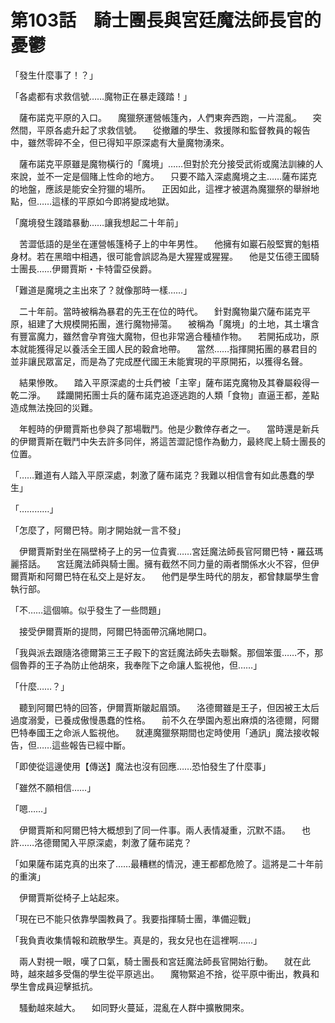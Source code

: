 # 第103話　騎士團長與宮廷魔法師長官的憂鬱

「發生什麼事了！？」

「各處都有求救信號……魔物正在暴走踐踏！」

　薩布諾克平原的入口。
　魔獵祭運營帳篷內，人們東奔西跑，一片混亂。
　突然間，平原各處升起了求救信號。
　從撤離的學生、救援隊和監督教員的報告中，雖然零碎不全，但已得知平原深處有大量魔物湧來。

　薩布諾克平原雖是魔物橫行的「魔境」……但對於充分接受武術或魔法訓練的人來說，並不一定是個賭上性命的地方。
　只要不踏入深處魔境之主……薩布諾克的地盤，應該是能安全狩獵的場所。
　正因如此，這裡才被選為魔獵祭的舉辦地點，但……這樣的平原如今即將變成地獄。

「魔境發生踐踏暴動……讓我想起二十年前」

　苦澀低語的是坐在運營帳篷椅子上的中年男性。
　他擁有如巖石般堅實的魁梧身材。若在黑暗中相遇，很可能會誤認為是大猩猩或猩猩。
　他是艾伍德王國騎士團長……伊爾賈斯・卡特雷亞侯爵。

「難道是魔境之主出來了？就像那時一樣……」

　二十年前。當時被稱為暴君的先王在位的時代。
　針對魔物巢穴薩布諾克平原，組建了大規模開拓團，進行魔物掃蕩。
　被稱為「魔境」的土地，其土壤含有豐富魔力，雖然會孕育強大魔物，但也非常適合種植作物。
　若開拓成功，原本就能獲得足以養活全王國人民的穀倉地帶。
　當然……指揮開拓團的暴君目的並非讓民眾富足，而是為了完成歷代國王未能實現的平原開拓，以獲得名聲。

　結果慘敗。
　踏入平原深處的士兵們被「主宰」薩布諾克魔物及其眷屬殺得一乾二淨。
　蹂躪開拓團士兵的薩布諾克追逐逃跑的人類「食物」直逼王都，差點造成無法挽回的災難。

　年輕時的伊爾賈斯也參與了那場戰鬥。他是少數倖存者之一。
　當時還是新兵的伊爾賈斯在戰鬥中失去許多同伴，將這苦澀記憶作為動力，最終爬上騎士團長的位置。

「……難道有人踏入平原深處，刺激了薩布諾克？我難以相信會有如此愚蠢的學生」

「…………」

「怎麼了，阿爾巴特。剛才開始就一言不發」

　伊爾賈斯對坐在隔壁椅子上的另一位貴賓……宮廷魔法師長官阿爾巴特・羅茲瑪麗搭話。
　宮廷魔法師與騎士團。擁有截然不同力量的兩者關係水火不容，但伊爾賈斯和阿爾巴特在私交上是好友。
　他們是學生時代的朋友，都曾隸屬學生會執行部。

「不……這個嘛。似乎發生了一些問題」

　接受伊爾賈斯的提問，阿爾巴特面帶沉痛地開口。

「我與派去跟隨洛德爾第三王子殿下的宮廷魔法師失去聯繫。那個笨蛋……不，那個魯莽的王子為防止他胡來，我奉陛下之命讓人監視他，但……」

「什麼……？」

　聽到阿爾巴特的回答，伊爾賈斯皺起眉頭。
　洛德爾雖是王子，但因被王太后過度溺愛，已養成傲慢愚蠢的性格。
　前不久在學園內惹出麻煩的洛德爾，阿爾巴特奉國王之命派人監視他。
　就連魔獵祭期間也定時使用「通訊」魔法接收報告，但……這些報告已經中斷。

「即使從這邊使用【傳送】魔法也沒有回應……恐怕發生了什麼事」

「雖然不願相信……」

「嗯……」

　伊爾賈斯和阿爾巴特大概想到了同一件事。兩人表情凝重，沉默不語。
　也許……洛德爾闖入平原深處，刺激了薩布諾克？

「如果薩布諾克真的出來了……最糟糕的情況，連王都都危險了。這將是二十年前的重演」

　伊爾賈斯從椅子上站起來。

「現在已不能只依靠學園教員了。我要指揮騎士團，準備迎戰」

「我負責收集情報和疏散學生。真是的，我女兒也在這裡啊……」

　兩人對視一眼，嘆了口氣，騎士團長和宮廷魔法師長官開始行動。
　就在此時，越來越多受傷的學生從平原逃出。
　魔物緊追不捨，從平原中衝出，教員和學生會成員迎擊抵抗。

　騷動越來越大。
　如同野火蔓延，混亂在人群中擴散開來。